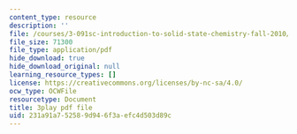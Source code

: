 ```yaml
---
content_type: resource
description: ''
file: /courses/3-091sc-introduction-to-solid-state-chemistry-fall-2010/231a91a752589d946f3aefc4d503d89c_RikovZJdUmg.pdf
file_size: 71300
file_type: application/pdf
hide_download: true
hide_download_original: null
learning_resource_types: []
license: https://creativecommons.org/licenses/by-nc-sa/4.0/
ocw_type: OCWFile
resourcetype: Document
title: 3play pdf file
uid: 231a91a7-5258-9d94-6f3a-efc4d503d89c
---
```

